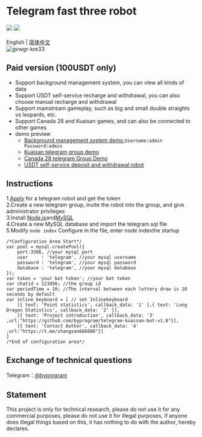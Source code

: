 # Telegram fast three robot
[![](https://img.shields.io/badge/Author-byprogram-orange.svg)](https://github.com/byprogram)
[![](https://img.shields.io/badge/version-1.0-brightgreen.svg)]([https://github.com/byprogram/telegram-kuaisan-bot])<br>
<br>
English | [简体中文](https://github.com/byprogram/telegram-kuaisan-bot-v1.0/blob/main/README.md)<br>
![gvwgr-kre33](https://user-images.githubusercontent.com/92509765/205933725-217c499c-779b-44e3-824d-e92fca217ab5.gif)

## Paid version (100USDT only)
- Support background management system, you can view all kinds of data<br>
- Support USDT self-service recharge and withdrawal, you can also choose manual recharge and withdrawal
- Support mainstream gameplay, such as big and small double straights vs leopards, etc.
- Support Canada 28 and Kuaisan games, and can also be connected to other games
- demo preview
    - [Background management system demo ](http://3.0.96.211/) `Username:admin Password:admin`<br>
    - [Kuaisan telegram group demo](https://t.me/+m8Ezr3RdrS9hNGI1)
    - [Canada 28 telegram Group Demo](https://t.me/+4Fi3FaxqMLo0Yzg1)
    - [USDT self-service deposit and withdrawal robot](https://t.me/czby_bot)
## Instructions
1.[Apply](https://t.me/BotFather) for a telegram robot and get the token<br>
2.Create a new telegram group, invite the robot into the group, and give administrator privileges<br>
3.Install [Node.js](https://nodejs.org/en/)and[MySQL](https://www.mysql.com/)<br>
4.Create a new MySQL database and import the telegram.sql file<br>
5.Modify `node index` Configure in the file, enter node indexthe startup<br>
```javascrit
/*Configuration Area Start*/
var pool = mysql.createPool({
    port:3306, //your mysql port
    user     : 'telegram', //your mysql username
    password : 'telegram', //your mysql password
    database : 'telegram', //your mysql database
});
var token = 'your bot token'; //your bot token
var chatid = 123456; //the group id
var periodTime = 10; //The interval between each lottery draw is 10 seconds by default
var inline_keyboard = [ // set Inlinekeyboard
    [{ text: 'Point statistics', callback_data: '1' },{ text: 'Long Dragon Statistics', callback_data: '2' }], 
    [{ text: 'Project introduction', callback_data: '3' ,url:"https://github.com/byprogram/telegram-kuaisan-bot-v1.0"}],
    [{ text: 'Contact Author', callback_data: '4' ,url:"https://t.me/zhangsan666888"}]
]
/*End of configuration area*/
```
## Exchange of technical questions
Telegram：[@byprogram](https://t.me/byprogram)
## Statement
This project is only for technical research, please do not use it for any commercial purposes, please do not use it for illegal purposes, if anyone does illegal things based on this, it has nothing to do with the author, hereby declares.

